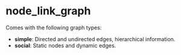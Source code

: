 # node_link_graph

Comes with the following graph types:

* **simple**: Directed and undirected edges, hierarchical information.
* **social**: Static nodes and dynamic edges.
